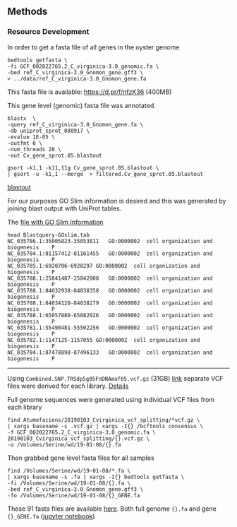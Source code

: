 
## Methods


### Resource Development
In order to get a fasta file of all genes in the oyster genome

```
bedtools getfasta \
-fi GCF_002022765.2_C_virginica-3.0_genomic.fa \
-bed ref_C_virginica-3.0_Gnomon_gene.gff3 \
> ../data/ref_C_virginica-3.0_Gnomon_gene.fa
```

This fasta file is available: https://d.pr/f/nfzK36 (400MB)


This gene level (genomic) fasta file was annotated.
```
blastx  \
-query ref_C_virginica-3.0_Gnomon_gene.fa \
-db uniprot_sprot_080917 \
-evalue 1E-05 \
-outfmt 6 \
-num_threads 28 \
-out Cv_gene_sprot.05.blastout

gsort -k1,1 -k11,11g Cv_gene_sprot.05.blastout \
| gsort -u -k1,1 --merge  > filtered.Cv_gene_sprot.05.blastout
```
[blastout](https://raw.githubusercontent.com/hputnam/EastOyEpi/master/analyses/filtered.Cv_gene_sprot.05.blastout)

For our purposes GO Slim information is desired and this was generated by joining blast output with UniProt tables.

The [file with GO Slim Information](https://d.pr/f/TVZROq)
```
head Blastquery-GOslim.tab
NC_035786.1:35005823-35053811	GO:0000002	cell organization and biogenesis	P
NC_035784.1:81157412-81161455	GO:0000002	cell organization and biogenesis	P
NC_035785.1:6920706-6928297	GO:0000002	cell organization and biogenesis	P
NC_035788.1:25841487-25842908	GO:0000002	cell organization and biogenesis	P
NC_035788.1:84032938-84038358	GO:0000002	cell organization and biogenesis	P
NC_035788.1:84034120-84038279	GO:0000002	cell organization and biogenesis	P
NC_035788.1:65057880-65082026	GO:0000002	cell organization and biogenesis	P
NC_035781.1:55490481-55502256	GO:0000002	cell organization and biogenesis	P
NC_035782.1:1147125-1157055	GO:0000002	cell organization and biogenesis	P
NC_035784.1:87478898-87496133	GO:0000002	cell organization and biogenesis	P
```



---

Using `Combined.SNP.TRSdp5g95FnDNAmaf05.vcf.gz` (31GB) [link](http://gannet.fish.washington.edu/seashell/eog_v2/VCF_files/Combined.SNP.TRSdp5g95FnDNAmaf05.vcf.gz) separate VCF files were derived for each library. [Details](https://robertslab.github.io/sams-notebook/2019/01/02/VCF-Splitting-C.virginica-VCF-Using-BCFtools.html)


Full genome sequences were generated using individual VCF files from each library
```
find Atumefaciens/20190103_Cvirginica_vcf_splitting/*vcf.gz \
| xargs basename -s .vcf.gz | xargs -I{} /bcftools consensus \
-f GCF_002022765.2_C_virginica-3.0_genomic.fa \
20190103_Cvirginica_vcf_splitting/{}.vcf.gz \
-o /Volumes/Serine/wd/19-01-08/{}.fa
```

Then grabbed gene level fasta files for all samples
```
find /Volumes/Serine/wd/19-01-08/*.fa \
| xargs basename -s .fa | xargs -I{} bedtools getfasta \
-fi /Volumes/Serine/wd/19-01-08/{}.fa \
-bed ref_C_virginica-3.0_Gnomon_gene.gff3 \
-fo /Volumes/Serine/wd/19-01-08/{}_GENE.fa
```  

These 91 fasta files are available [here](http://gannet.fish.washington.edu/seashell/bu-serine-wd/19-01-08/). Both full genome `{}.fa` and gene `{}_GENE.fa`
([jupyter notebook](https://github.com/hputnam/EastOyEpi/blob/master/jupyter/10-Consensus-new-split.ipynb))
